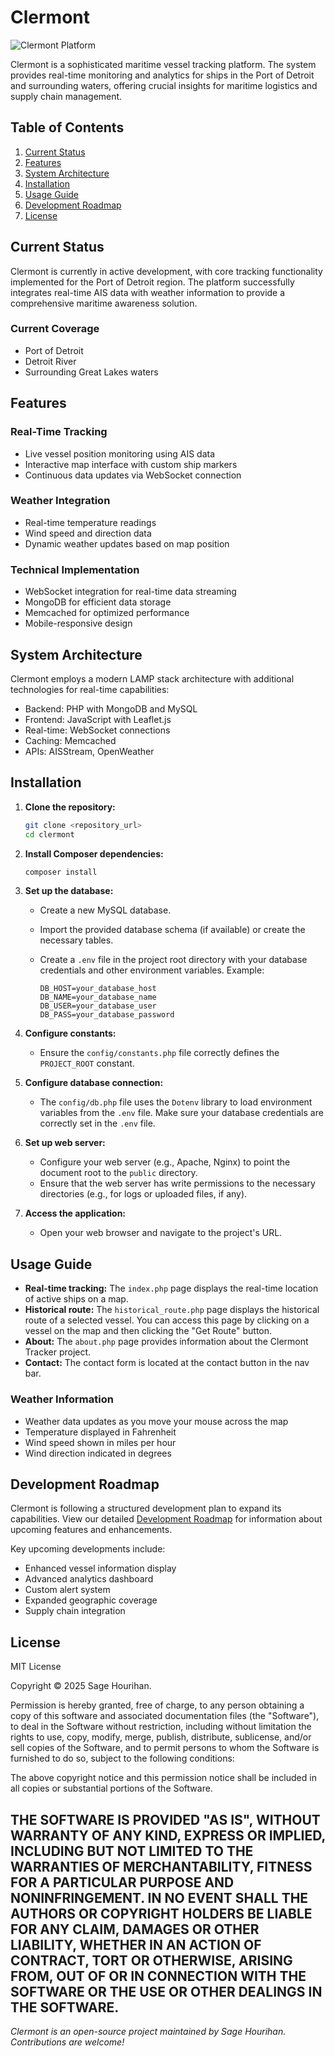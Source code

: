 # Clermont

![Clermont Platform](assets/platform_pic.png)

Clermont is a sophisticated maritime vessel tracking platform. The system provides real-time monitoring and analytics for ships in the Port of Detroit and surrounding waters, offering crucial insights for maritime logistics and supply chain management.

## Table of Contents

1. [Current Status](#current-status)
2. [Features](#features)
3. [System Architecture](#system-architecture)
4. [Installation](#installation)
5. [Usage Guide](#usage-guide)
6. [Development Roadmap](#development-roadmap)
7. [License](#license)

## Current Status

Clermont is currently in active development, with core tracking functionality implemented for the Port of Detroit region. The platform successfully integrates real-time AIS data with weather information to provide a comprehensive maritime awareness solution.

### Current Coverage

- Port of Detroit
- Detroit River
- Surrounding Great Lakes waters

## Features

### Real-Time Tracking

- Live vessel position monitoring using AIS data
- Interactive map interface with custom ship markers
- Continuous data updates via WebSocket connection

### Weather Integration

- Real-time temperature readings
- Wind speed and direction data
- Dynamic weather updates based on map position

### Technical Implementation

- WebSocket integration for real-time data streaming
- MongoDB for efficient data storage
- Memcached for optimized performance
- Mobile-responsive design

## System Architecture

Clermont employs a modern LAMP stack architecture with additional technologies for real-time capabilities:

- Backend: PHP with MongoDB and MySQL
- Frontend: JavaScript with Leaflet.js
- Real-time: WebSocket connections
- Caching: Memcached
- APIs: AISStream, OpenWeather

## Installation

1.  **Clone the repository:**

    ```bash
    git clone <repository_url>
    cd clermont
    ```

2.  **Install Composer dependencies:**

    ```bash
    composer install
    ```

3.  **Set up the database:**

    -   Create a new MySQL database.
    -   Import the provided database schema (if available) or create the necessary tables.
    -   Create a `.env` file in the project root directory with your database credentials and other environment variables. Example:

        ```
        DB_HOST=your_database_host
        DB_NAME=your_database_name
        DB_USER=your_database_user
        DB_PASS=your_database_password
        ```

4.  **Configure constants:**

    -   Ensure the `config/constants.php` file correctly defines the `PROJECT_ROOT` constant.

5.  **Configure database connection:**

    -   The `config/db.php` file uses the `Dotenv` library to load environment variables from the `.env` file. Make sure your database credentials are correctly set in the `.env` file.

6.  **Set up web server:**

    -   Configure your web server (e.g., Apache, Nginx) to point the document root to the `public` directory.
    -   Ensure that the web server has write permissions to the necessary directories (e.g., for logs or uploaded files, if any).

7.  **Access the application:**

    -   Open your web browser and navigate to the project's URL.

## Usage Guide

-   **Real-time tracking:** The `index.php` page displays the real-time location of active ships on a map.
-   **Historical route:** The `historical_route.php` page displays the historical route of a selected vessel. You can access this page by clicking on a vessel on the map and then clicking the "Get Route" button.
-   **About:** The `about.php` page provides information about the Clermont Tracker project.
-   **Contact:** The contact form is located at the contact button in the nav bar.

### Weather Information

- Weather data updates as you move your mouse across the map
- Temperature displayed in Fahrenheit
- Wind speed shown in miles per hour
- Wind direction indicated in degrees

## Development Roadmap

Clermont is following a structured development plan to expand its capabilities. View our detailed [Development Roadmap](roadmap.md) for information about upcoming features and enhancements.

Key upcoming developments include:

- Enhanced vessel information display
- Advanced analytics dashboard
- Custom alert system
- Expanded geographic coverage
- Supply chain integration

## License

MIT License

Copyright © 2025 Sage Hourihan.

Permission is hereby granted, free of charge, to any person obtaining a copy of this software and associated documentation files (the "Software"), to deal in the Software without restriction, including without limitation the rights to use, copy, modify, merge, publish, distribute, sublicense, and/or sell copies of the Software, and to permit persons to whom the Software is furnished to do so, subject to the following conditions:

The above copyright notice and this permission notice shall be included in all copies or substantial portions of the Software.

THE SOFTWARE IS PROVIDED "AS IS", WITHOUT WARRANTY OF ANY KIND, EXPRESS OR IMPLIED, INCLUDING BUT NOT LIMITED TO THE WARRANTIES OF MERCHANTABILITY, FITNESS FOR A PARTICULAR PURPOSE AND NONINFRINGEMENT. IN NO EVENT SHALL THE AUTHORS OR COPYRIGHT HOLDERS BE LIABLE FOR ANY CLAIM, DAMAGES OR OTHER LIABILITY, WHETHER IN AN ACTION OF CONTRACT, TORT OR OTHERWISE, ARISING FROM, OUT OF OR IN CONNECTION WITH THE SOFTWARE OR THE USE OR OTHER DEALINGS IN THE SOFTWARE.
----------------------------------------------------------------------------------------------------------------------------------------------------------------------------------------------------------------------------------------------------------------------------------------------------------------------------------------------------------------------------------------------------------------------------------------------------------------------------

*Clermont is an open-source project maintained by Sage Hourihan. Contributions are welcome!*
